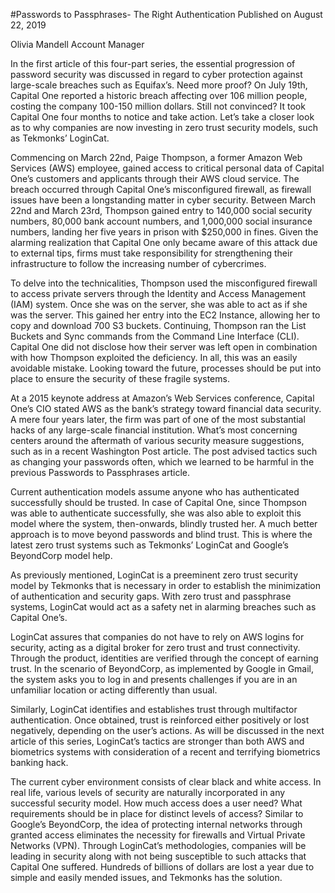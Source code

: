 #Passwords to Passphrases- The Right Authentication
Published on August 22, 2019

Olivia Mandell
Account Manager

In the first article of this four-part series, the essential progression of password security was discussed in regard to cyber protection against large-scale breaches such as Equifax’s. Need more proof? On July 19th, Capital One reported a historic breach affecting over 106 million people, costing the company 100-150 million dollars. Still not convinced? It took Capital One four months to notice and take action. Let’s take a closer look as to why companies are now investing in zero trust security models, such as Tekmonks’ LoginCat. 

Commencing on March 22nd, Paige Thompson, a former Amazon Web Services (AWS) employee, gained access to critical personal data of Capital One’s customers and applicants through their AWS cloud service. The breach occurred through Capital One’s misconfigured firewall, as firewall issues have been a longstanding matter in cyber security. Between March 22nd and March 23rd, Thompson gained entry to 140,000 social security numbers, 80,000 bank account numbers, and 1,000,000 social insurance numbers, landing her five years in prison with $250,000 in fines. Given the alarming realization that Capital One only became aware of this attack due to external tips, firms must take responsibility for strengthening their infrastructure to follow the increasing number of cybercrimes. 

To delve into the technicalities, Thompson used the misconfigured firewall to access private servers through the Identity and Access Management (IAM) system. Once she was on the server, she was able to act as if she was the server. This gained her entry into the EC2 Instance, allowing her to copy and download 700 S3 buckets. Continuing, Thompson ran the List Buckets and Sync commands from the Command Line Interface (CLI). Capital One did not disclose how their server was left open in combination with how Thompson exploited the deficiency. In all, this was an easily avoidable mistake. Looking toward the future, processes should be put into place to ensure the security of these fragile systems. 

At a 2015 keynote address at Amazon’s Web Services conference, Capital One’s CIO stated AWS as the bank’s strategy toward financial data security. A mere four years later, the firm was part of one of the most substantial hacks of any large-scale financial institution. What’s most concerning centers around the aftermath of various security measure suggestions, such as in a recent Washington Post article. The post advised tactics such as changing your passwords often, which we learned to be harmful in the previous Passwords to Passphrases article. 

Current authentication models assume anyone who has authenticated successfully should be trusted. In case of Capital One, since Thompson was able to authenticate successfully, she was also able to exploit this model where the system, then-onwards, blindly trusted her. A much better approach is to move beyond passwords and blind trust. This is where the latest zero trust systems such as Tekmonks’ LoginCat and Google’s BeyondCorp model help. 

As previously mentioned, LoginCat is a preeminent zero trust security model by Tekmonks that is necessary in order to establish the minimization of authentication and security gaps. With zero trust and passphrase systems, LoginCat would act as a safety net in alarming breaches such as Capital One’s. 

LoginCat assures that companies do not have to rely on AWS logins for security, acting as a digital broker for zero trust and trust connectivity. Through the product, identities are verified through the concept of earning trust. In the scenario of BeyondCorp, as implemented by Google in Gmail, the system asks you to log in and presents challenges if you are in an unfamiliar location or acting differently than usual. 

Similarly, LoginCat identifies and establishes trust through multifactor authentication. Once obtained, trust is reinforced either positively or lost negatively, depending on the user’s actions. As will be discussed in the next article of this series, LoginCat’s tactics are stronger than both AWS and biometrics systems with consideration of a recent and terrifying biometrics banking hack. 

The current cyber environment consists of clear black and white access. In real life, various levels of security are naturally incorporated in any successful security model. How much access does a user need? What requirements should be in place for distinct levels of access? Similar to Google’s BeyondCorp, the idea of protecting internal networks through granted access eliminates the necessity for firewalls and Virtual Private Networks (VPN). Through LoginCat’s methodologies, companies will be leading in security along with not being susceptible to such attacks that Capital One suffered. Hundreds of billions of dollars are lost a year due to simple and easily mended issues, and Tekmonks has the solution. 